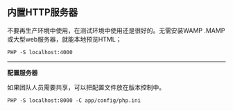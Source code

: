 ## **内置HTTP服务器**

不要再生产环境中使用，在测试环境中使用还是很好的。无需安装WAMP .MAMP 或大型web服务器，就能本地预览HTML；

```
PHP -S localhost:4000
```

---

**配置服务器**

如果团队人员需要共享，可以把配置文件放在版本控制中。

```
PHP -S localhost:8000 -C app/config/php.ini
```



